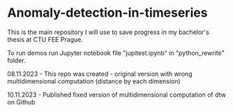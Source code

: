 # Anomaly-detection-in-timeseries
This is the main repository I will use to save progress in my bachelor's thesis at CTU FEE Prague.

To run demos run Jupyter notebook file "jupitest.ipynb" in "python_rewrite" folder.

08.11.2023 - This repo was created - original version with wrong multidimensional computation (distance by each dimension)

10.11.2023 - Published fixed version of multidimensional computation of dtw on Github
